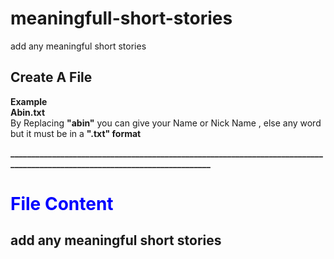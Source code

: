 # meaningfull-short-stories
add any meaningful short stories
## <b> Create A File </b>
<p>
<b size="20px"> Example </b>
<br>
<b> Abin.txt </b> 
<br>By Replacing <b>"abin"</b> you can give your Name or Nick Name , else any word  but it must be in a <b>".txt" format <b>
</p>
___________________________________________________________________________________________________________________________

# <font  color='blue'><b> File Content </b></font>
<h2>add any meaningful short stories</h2>
